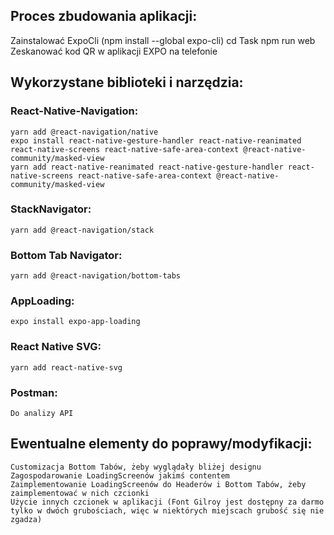 
## Proces zbudowania aplikacji:

  Zainstalować ExpoCli (npm install --global expo-cli)
  cd Task
  npm run web
  Zeskanować kod QR w aplikacji EXPO na telefonie
  
  
 ## Wykorzystane biblioteki i narzędzia:
 
  ### React-Native-Navigation:
    yarn add @react-navigation/native
    expo install react-native-gesture-handler react-native-reanimated react-native-screens react-native-safe-area-context @react-native-community/masked-view
    yarn add react-native-reanimated react-native-gesture-handler react-native-screens react-native-safe-area-context @react-native-community/masked-view
    
  ### StackNavigator:
    yarn add @react-navigation/stack
   
   ### Bottom Tab Navigator:
    yarn add @react-navigation/bottom-tabs
    
   ### AppLoading:
    expo install expo-app-loading
   
   ### React Native SVG:
    yarn add react-native-svg
    
   ### Postman:
    Do analizy API
    
    
  ## Ewentualne elementy do poprawy/modyfikacji:
  
    Customizacja Bottom Tabów, żeby wyglądały bliżej designu
    Zagospodarowanie LoadingScreenów jakimś contentem
    Zaimplementowanie LoadingScreenów do Headerów i Bottom Tabów, żeby zaimplementować w nich czcionki
    Użycie innych czcionek w aplikacji (Font Gilroy jest dostępny za darmo tylko w dwóch grubościach, więc w niektórych miejscach grubość się nie zgadza)
